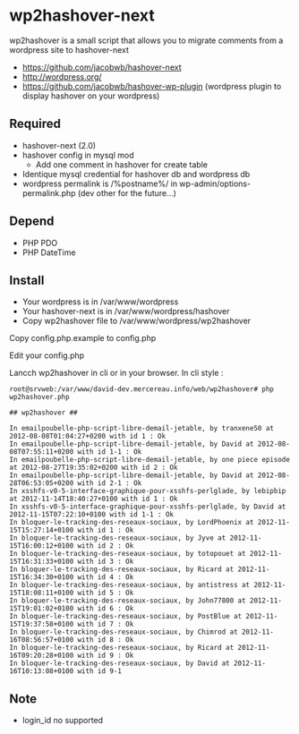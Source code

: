 # wp2hashover-next

wp2hashover is a small script that allows you to migrate comments from a wordpress site to hashover-next

* https://github.com/jacobwb/hashover-next
* http://wordpress.org/
* https://github.com/jacobwb/hashover-wp-plugin (wordpress plugin to display hashover on your wordpress)

## Required 

- hashover-next (2.0) 
- hashover config in mysql mod
  - Add one comment in hashover for create table
- Identique mysql credential for hashover db and wordpress db
- wordpress permalink is /%postname%/ in wp-admin/options-permalink.php  (dev other for the future...)

## Depend 

- PHP PDO
- PHP DateTime

## Install

* Your wordpress is in /var/www/wordpress
* Your hashover-next is in /var/www/wordpress/hashover
* Copy wp2hashover file to /var/www/wordpress/wp2hashover

Copy config.php.example to config.php

Edit your config.php

Lancch wp2hashover in cli or in your browser. In cli style : 

```
root@srvweb:/var/www/david-dev.mercereau.info/web/wp2hashover# php wp2hashover.php 

## wp2hashover ##

In emailpoubelle-php-script-libre-demail-jetable, by tranxene50 at 2012-08-08T01:04:27+0200 with id 1 : Ok
In emailpoubelle-php-script-libre-demail-jetable, by David at 2012-08-08T07:55:11+0200 with id 1-1 : Ok
In emailpoubelle-php-script-libre-demail-jetable, by one piece episode at 2012-08-27T19:35:02+0200 with id 2 : Ok
In emailpoubelle-php-script-libre-demail-jetable, by David at 2012-08-28T06:53:05+0200 with id 2-1 : Ok
In xsshfs-v0-5-interface-graphique-pour-xsshfs-perlglade, by lebipbip at 2012-11-14T18:40:27+0100 with id 1 : Ok
In xsshfs-v0-5-interface-graphique-pour-xsshfs-perlglade, by David at 2012-11-15T07:22:10+0100 with id 1-1 : Ok
In bloquer-le-tracking-des-reseaux-sociaux, by LordPhoenix at 2012-11-15T15:27:14+0100 with id 1 : Ok
In bloquer-le-tracking-des-reseaux-sociaux, by Jyve at 2012-11-15T16:00:12+0100 with id 2 : Ok
In bloquer-le-tracking-des-reseaux-sociaux, by totopouet at 2012-11-15T16:31:33+0100 with id 3 : Ok
In bloquer-le-tracking-des-reseaux-sociaux, by Ricard at 2012-11-15T16:34:30+0100 with id 4 : Ok
In bloquer-le-tracking-des-reseaux-sociaux, by antistress at 2012-11-15T18:08:11+0100 with id 5 : Ok
In bloquer-le-tracking-des-reseaux-sociaux, by John77800 at 2012-11-15T19:01:02+0100 with id 6 : Ok
In bloquer-le-tracking-des-reseaux-sociaux, by PostBlue at 2012-11-15T19:37:58+0100 with id 7 : Ok
In bloquer-le-tracking-des-reseaux-sociaux, by Chimrod at 2012-11-16T08:56:57+0100 with id 8 : Ok
In bloquer-le-tracking-des-reseaux-sociaux, by Ricard at 2012-11-16T09:20:28+0100 with id 9 : Ok
In bloquer-le-tracking-des-reseaux-sociaux, by David at 2012-11-16T10:13:08+0100 with id 9-1 
```

## Note

* login_id no supported